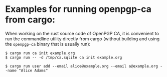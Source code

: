 # Examples for running openpgp-ca from cargo:

When working on the rust source code of OpenPGP CA, it is convenient to run
the commandline utility directly from cargo (without building and using
the `openpgp-ca` binary that is usually run):

```
$ cargo run ca init example.org
$ cargo run -- -d /tmp/ca.sqlite ca init example.org

$ cargo run user add --email alice@example.org --email a@example.org --name "Alice Adams"
```
